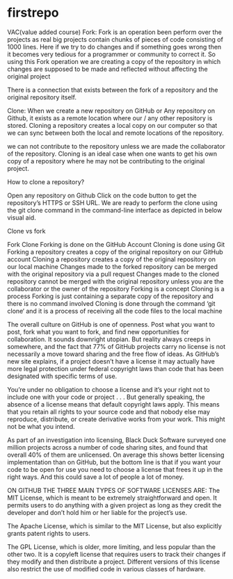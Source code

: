 # firstrepo
VAC(value added course)
Fork:
Fork is an operation been perform over
 the projects as real big projects 
contain chunks of pieces of code 
consisting of 1000 lines. 
Here if we try to do changes and 
if something goes wrong then it becomes
 very tedious for a programmer or
 community to correct it. So using 
this Fork operation we are creating a
 copy of the repository in which changes 
are supposed to be made and reflected 
without affecting the original project

There is a connection that exists between
 the fork of a repository and the original repository
 itself. 

Clone:
When we create a new repository on
 GitHub or Any repository on Github,
 it exists as a remote location where 
our / any other repository is stored. 
Cloning a repository creates a local
 copy on our computer so that we can 
sync between both the local and remote
 locations of the repository.

we can not contribute to the repository 
unless we are made the collaborator of 
the repository. Cloning is an ideal case
 when one wants to get his own copy of a
 repository where he may not be 
contributing to the original project.

How to clone a repository?

Open any repository on Github
Click on the code button to get the repository’s HTTPS or SSH URL.
We are ready to perform the clone using the git clone command in the 
 command-line interface as depicted in below visual aid.

Clone vs fork

Fork	Clone
Forking is done on the GitHub Account	Cloning is done using Git
Forking a repository creates a copy of the original repository on our GitHub account	Cloning a repository creates a copy of the original repository on our local machine
Changes made to the forked repository can be merged with the original repository via a pull request	Changes made to the cloned repository cannot be merged with the original repository unless you are the collaborator or the owner of the repository
Forking is a concept	Cloning is a process
Forking is just containing a separate copy of the repository and there is no command involved	Cloning is done through the command ‘git clone‘ and it is a process of receiving all the code files to the local machine

The overall culture on GitHub is one of openness. Post what you want to post, fork what you want to fork, and find new opportunities for collaboration. It sounds downright utopian. But reality always creeps in somewhere, and the fact that 77% of GitHub projects carry no license is not necessarily a move toward sharing and the free flow of ideas. As GitHub’s new site explains, if a project doesn’t have a license it may actually have more legal protection under federal copyright laws than code that has been designated with specific terms of use.

You’re under no obligation to choose a license and it’s your right not to include one with your code or project . . . But generally speaking, the absence of a license means that default copyright laws apply. This means that you retain all rights to your source code and that nobody else may reproduce, distribute, or create derivative works from your work. This might not be what you intend.

As part of an investigation into licensing, Black Duck Software surveyed one million projects across a number of code sharing sites, and found that overall 40% of them are unlicensed. On average this shows better licensing implementation than on GitHub, but the bottom line is that if you want your code to be open for use you need to choose a license that frees it up in the right ways. And this could save a lot of people a lot of money.

ON GITHUB THE THREE MAIN TYPES OF SOFTWARE LICENSES ARE:
The MIT License, 
which is meant to be extremely straightforward and open.
 It permits users to do anything with a given project as 
long as they credit the developer and don’t hold him or her 
liable for the project’s use.

The Apache License, 
which is similar to the MIT License,
 but also explicitly grants patent rights to users.

The GPL License, 
which is older, more limiting, and less 
popular than the other two. It is a copyleft
 license that requires users to track their changes 
if they modify and then distribute a project. 
Different versions of this license also restrict the use of 
modified code in various classes of hardware.
